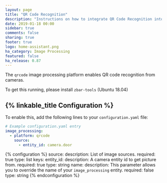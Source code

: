 ```yaml
---
layout: page
title: "QR Code Recognition"
description: "Instructions on how to integrate QR Code Recognition into Home Assistant."
date: 2019-01-18 00:00
sidebar: true
comments: false
sharing: true
footer: true
logo: home-assistant.png
ha_category: Image Processing
featured: false
ha_release: 0.87
---
```


The `qrcode` image processing platform enables QR code recognition from cameras.

To get this running, please install `zbar-tools` (Ubuntu 18.04)

## {% linkable_title Configuration %}

To enable this, add the following lines to your `configuration.yaml` file:

```yaml
# Example configuration.yaml entry
image_processing:
  - platform: qrcode
    source:
      - entity_id: camera.door
```

{% configuration %}
source:
  description: List of image sources.
  required: true
  type: list
  keys:
    entity_id:
      description: A camera entity id to get picture from.
      required: true
      type: string
    name:
      description: This parameter allows you to override the name of your `image_processing` entity.
      required: false
      type: string
{% endconfiguration %}
